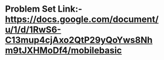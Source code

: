 # Problem Set Link:- https://docs.google.com/document/u/1/d/1RwS6-C13mup4cjAxo2QtP29yQoYws8Nhm9tJXHMoDf4/mobilebasic
